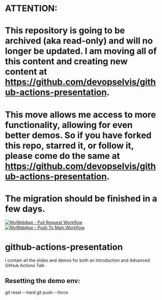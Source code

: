
# ATTENTION:

# This repository is going to be archived (aka read-only) and will no longer be updated. I am moving all of this content and creating new content at https://github.com/devopselvis/github-actions-presentation.

# This move allows me access to more functionality, allowing for even better demos. So if you have forked this repo, starred it, or follow it, please come do the same at https://github.com/devopselvis/github-actions-presentation.

# The migration should be finished in a few days.

[![MyWebApp - Pull Request Workflow](https://github.com/mickeygoussetorg/github-actions-presentation/actions/workflows/mywebapp-pr.yml/badge.svg?branch=mickeygousset%2Fcreate-real-world-demo)](https://github.com/mickeygoussetorg/github-actions-presentation/actions/workflows/mywebapp-pr.yml) [![MyWebApp - Push To Main Workflow](https://github.com/mickeygoussetorg/github-actions-presentation/actions/workflows/mywebapp-push-to-main.yml/badge.svg)](https://github.com/mickeygoussetorg/github-actions-presentation/actions/workflows/mywebapp-push-to-main.yml)

# github-actions-presentation
I contain all the slides and demos for both an Introduction and Advanced GitHub Actions Talk

## Resetting the demo env:

git reset --hard <the latest version>
git push --force


